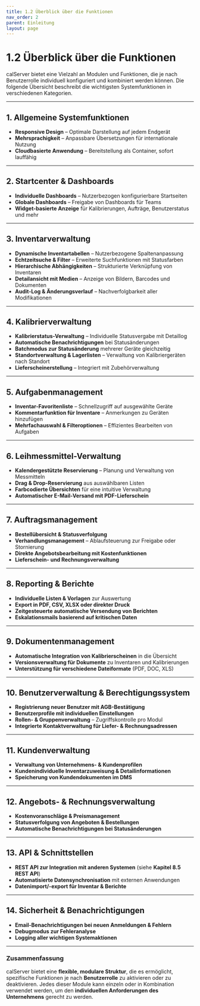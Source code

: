 ```yaml
---
title: 1.2 Überblick über die Funktionen
nav_order: 2
parent: Einleitung
layout: page
---
```


# 1.2 Überblick über die Funktionen

calServer bietet eine Vielzahl an Modulen und Funktionen, die je nach Benutzerrolle individuell konfiguriert und kombiniert werden können. Die folgende Übersicht beschreibt die wichtigsten Systemfunktionen in verschiedenen Kategorien.

---

## **1. Allgemeine Systemfunktionen**

- **Responsive Design** – Optimale Darstellung auf jedem Endgerät
- **Mehrsprachigkeit** – Anpassbare Übersetzungen für internationale Nutzung
- **Cloudbasierte Anwendung** – Bereitstellung als Container, sofort lauffähig

---

## **2. Startcenter & Dashboards**

- **Individuelle Dashboards** – Nutzerbezogen konfigurierbare Startseiten
- **Globale Dashboards** – Freigabe von Dashboards für Teams
- **Widget-basierte Anzeige** für Kalibrierungen, Aufträge, Benutzerstatus und mehr

---

## **3. Inventarverwaltung**

- **Dynamische Inventartabellen** – Nutzerbezogene Spaltenanpassung
- **Echtzeitsuche & Filter** – Erweiterte Suchfunktionen mit Statusfarben
- **Hierarchische Abhängigkeiten** – Strukturierte Verknüpfung von Inventaren
- **Detailansicht mit Medien** – Anzeige von Bildern, Barcodes und Dokumenten
- **Audit-Log & Änderungsverlauf** – Nachverfolgbarkeit aller Modifikationen

---

## **4. Kalibrierverwaltung**

- **Kalibrierstatus-Verwaltung** – Individuelle Statusvergabe mit Detaillog
- **Automatische Benachrichtigungen** bei Statusänderungen
- **Batchmodus zur Statusänderung** mehrerer Geräte gleichzeitig
- **Standortverwaltung & Lagerlisten** – Verwaltung von Kalibriergeräten nach Standort
- **Lieferscheinerstellung** – Integriert mit Zubehörverwaltung

---

## **5. Aufgabenmanagement**

- **Inventar-Favoritenliste** – Schnellzugriff auf ausgewählte Geräte
- **Kommentarfunktion für Inventare** – Anmerkungen zu Geräten hinzufügen
- **Mehrfachauswahl & Filteroptionen** – Effizientes Bearbeiten von Aufgaben

---

## **6. Leihmessmittel-Verwaltung**

- **Kalendergestützte Reservierung** – Planung und Verwaltung von Messmitteln
- **Drag & Drop-Reservierung** aus auswählbaren Listen
- **Farbcodierte Übersichten** für eine intuitive Verwaltung
- **Automatischer E-Mail-Versand mit PDF-Lieferschein**

---

## **7. Auftragsmanagement**

- **Bestellübersicht & Statusverfolgung**
- **Verhandlungsmanagement** – Ablaufsteuerung zur Freigabe oder Stornierung
- **Direkte Angebotsbearbeitung mit Kostenfunktionen**
- **Lieferschein- und Rechnungsverwaltung**

---

## **8. Reporting & Berichte**

- **Individuelle Listen & Vorlagen** zur Auswertung
- **Export in PDF, CSV, XLSX oder direkter Druck**
- **Zeitgesteuerte automatische Versendung von Berichten**
- **Eskalationsmails basierend auf kritischen Daten**

---

## **9. Dokumentenmanagement**

- **Automatische Integration von Kalibrierscheinen** in die Übersicht
- **Versionsverwaltung für Dokumente** zu Inventaren und Kalibrierungen
- **Unterstützung für verschiedene Dateiformate** (PDF, DOC, XLS)

---

## **10. Benutzerverwaltung & Berechtigungssystem**

- **Registrierung neuer Benutzer mit AGB-Bestätigung**
- **Benutzerprofile mit individuellen Einstellungen**
- **Rollen- & Gruppenverwaltung** – Zugriffskontrolle pro Modul
- **Integrierte Kontaktverwaltung für Liefer- & Rechnungsadressen**

---

## **11. Kundenverwaltung**

- **Verwaltung von Unternehmens- & Kundenprofilen**
- **Kundenindividuelle Inventarzuweisung & Detailinformationen**
- **Speicherung von Kundendokumenten im DMS**

---

## **12. Angebots- & Rechnungsverwaltung**

- **Kostenvoranschläge & Preismanagement**
- **Statusverfolgung von Angeboten & Bestellungen**
- **Automatische Benachrichtigungen bei Statusänderungen**

---

## **13. API & Schnittstellen**

- **REST API zur Integration mit anderen Systemen** (siehe **Kapitel 8.5 REST API**)
- **Automatisierte Datensynchronisation** mit externen Anwendungen
- **Datenimport/-export für Inventar & Berichte**

---

## **14. Sicherheit & Benachrichtigungen**

- **Email-Benachrichtigungen bei neuen Anmeldungen & Fehlern**
- **Debugmodus zur Fehleranalyse**
- **Logging aller wichtigen Systemaktionen**

---

### **Zusammenfassung**

calServer bietet eine **flexible, modulare Struktur**, die es ermöglicht, spezifische Funktionen je nach **Benutzerrolle** zu aktivieren oder zu deaktivieren. Jedes dieser Module kann einzeln oder in Kombination verwendet werden, um den **individuellen Anforderungen des Unternehmens** gerecht zu werden.
